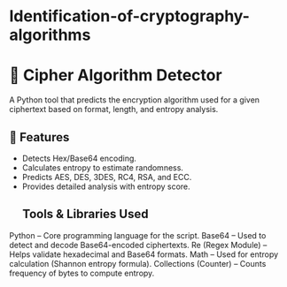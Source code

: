 # Identification-of-cryptography-algorithms
# 🔐 Cipher Algorithm Detector

A Python tool that predicts the encryption algorithm used for a given ciphertext based on format, length, and entropy analysis.

## 🚀 Features
- Detects Hex/Base64 encoding.
- Calculates entropy to estimate randomness.
- Predicts AES, DES, 3DES, RC4, RSA, and ECC.
- Provides detailed analysis with entropy score.
  ## Tools & Libraries Used
Python – Core programming language for the script.
Base64 – Used to detect and decode Base64-encoded ciphertexts.
Re (Regex Module) – Helps validate hexadecimal and Base64 formats.
Math – Used for entropy calculation (Shannon entropy formula).
Collections (Counter) – Counts frequency of bytes to compute entropy.
